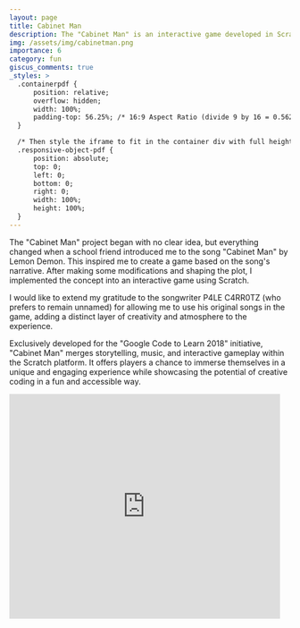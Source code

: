 ```yaml
---
layout: page
title: Cabinet Man
description: The "Cabinet Man" is an interactive game developed in Scratch, inspired by the song "Cabinet Man" by Lemon Demon. Created for the "Google Code to Learn 2018" initiative, this game combines music, storytelling, and engaging gameplay to create a fun and unique experience.
img: /assets/img/cabinetman.png
importance: 6
category: fun
giscus_comments: true
_styles: >
  .containerpdf {
      position: relative;
      overflow: hidden;
      width: 100%;
      padding-top: 56.25%; /* 16:9 Aspect Ratio (divide 9 by 16 = 0.5625) */
  }

  /* Then style the iframe to fit in the container div with full height and width */
  .responsive-object-pdf {
      position: absolute;
      top: 0;
      left: 0;
      bottom: 0;
      right: 0;
      width: 100%;
      height: 100%;
  }
---
```


The "Cabinet Man" project began with no clear idea, but everything changed when a school friend introduced me to the song "Cabinet Man" by Lemon Demon. This inspired me to create a game based on the song's narrative. After making some modifications and shaping the plot, I implemented the concept into an interactive game using Scratch.

I would like to extend my gratitude to the songwriter P4LE C4RR0TZ (who prefers to remain unnamed) for allowing me to use his original songs in the game, adding a distinct layer of creativity and atmosphere to the experience.

Exclusively developed for the "Google Code to Learn 2018" initiative, "Cabinet Man" merges storytelling, music, and interactive gameplay within the Scratch platform. It offers players a chance to immerse themselves in a unique and engaging experience while showcasing the potential of creative coding in a fun and accessible way.

<iframe src="https://scratch.mit.edu/projects/238148859/embed" allowtransparency="true" width="485" height="402" frameborder="0" scrolling="no" allowfullscreen></iframe>
